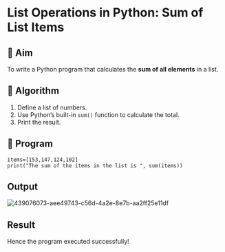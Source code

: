 # List Operations in Python: Sum of List Items

## 🎯 Aim
To write a Python program that calculates the **sum of all elements** in a list.

## 🧠 Algorithm
1. Define a list of numbers.
2. Use Python’s built-in `sum()` function to calculate the total.
3. Print the result.

## 🧾 Program
```
items=[153,147,124,102]
print("The sum of the items in the list is ", sum(items))
```

## Output
![439076073-aee49743-c56d-4a2e-8e7b-aa2ff25e11df](https://github.com/user-attachments/assets/2a5b44f0-7cfb-42c3-8757-888583aa3ee6)

## Result
Hence the program executed successfully!
